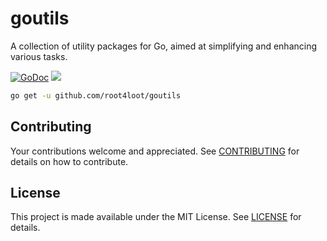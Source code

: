 # goutils

A collection of utility packages for Go, aimed at simplifying and enhancing various tasks.

[![GoDoc](https://pkg.go.dev/badge/github.com/root4loot/goutils)](https://pkg.go.dev/github.com/root4loot/goutils) [![](https://github.com/root4loot/goutils/actions/workflows/test.yml/badge.svg?branch=master)](https://github.com/root4loot/goutils/actions/workflows/test.yml)


```sh
go get -u github.com/root4loot/goutils
```

## Contributing

Your contributions welcome and appreciated. See [CONTRIBUTING](./CONTRIBUTING.md) for details on how to contribute.

## License

This project is made available under the MIT License. See [LICENSE](./LICENSE) for details.
